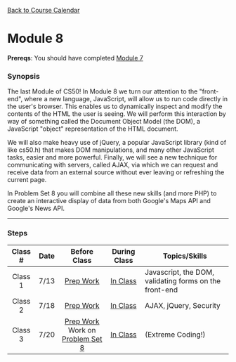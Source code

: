 [Back to Course Calendar](../../..)

# Module 8

**Prereqs**: You should have completed [Module 7](../module7)

### Synopsis

The last Module of CS50! In Module 8 we turn our attention to the "front-end", where a new language, JavaScript, will allow us to run code directly in the user's browser. This enables us to dynamically inspect and modify the contents of the HTML the user is seeing. We will perform this interaction by way of something called the Document Object Model (the DOM), a JavaScript "object" representation of the HTML document. 

We will also make heavy use of jQuery, a popular JavaScript library (kind of like cs50.h) that makes DOM manipulations, and many other JavaScript tasks, easier and more powerful. Finally, we will see a new technique for communicating with servers, called AJAX, via which we can request and receive data from an external source without ever leaving or refreshing the current page. 

In Problem Set 8 you will combine all these new skills (and more PHP) to create an interactive display of data from both Google's Maps API and Google's News API.

*** 

### Steps

Class # | Date| Before Class | During Class | Topics/Skills
:--------:|:---:|:------------:|:------------:|-----------------------|
Class 1 | 7/13 |[Prep Work](./materials/class1-prep) | [In Class](./materials/class1) | Javascript, the DOM, validating forms on the front-end |
Class 2 | 7/18 | [Prep Work](./materials/class2-prep) | [In Class](./materials/class2) | AJAX, jQuery, Security |
Class 3 | 7/20 | [Prep Work](./materials/class3-prep) <br> Work on [Problem Set 8](./materials/problem-set) | [In Class](./materials/class3) | (Extreme Coding!)


